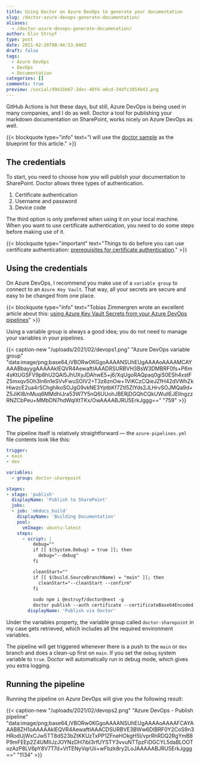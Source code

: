 ```yaml
---
title: Using Doctor on Azure DevOps to generate your documentation
slug: /doctor-azure-devops-generate-documentation/
aliases:
  - /doctor-azure-devops-generate-documenation/
author: Elio Struyf
type: post
date: 2021-02-26T08:44:53.046Z
draft: false
tags:
  - Azure DevOps
  - DevOps
  - Documentation
categories: []
comments: true
preview: /social/d9d1bb67-2dec-40f6-a6cd-34dfc3054b43.png
---
```


GitHub Actions is hot these days, but still, Azure DevOps is being used in many companies, and I do as well. Doctor a tool for publishing your markdown documentation on SharePoint, works nicely on Azure DevOps as well. 

{{< blockquote type="info" text="I will use the [doctor sample](https://github.com/estruyf/doctor-sample) as the blueprint for this article." >}}

## The credentials

To start, you need to choose how you will publish your documentation to SharePoint. Doctor allows three types of authentication.

1. Certificate authentication
2. Username and password
3. Device code

The third option is only preferred when using it on your local machine. When you want to use certificate authentication, you need to do some steps before making use of it.

{{< blockquote type="important" text="Things to do before you can use certificate authentication: [prerequisites for certificate authentication](https://github.com/estruyf/doctor#certificate-authentication)." >}}

## Using the credentials

On Azure DevOps, I recommend you make use of a `variable group` to connect to an `Azure Key Vault`. That way, all your secrets are secure and easy to be changed from one place. 

{{< blockquote type="info" text="Tobias Zimmergren wrote an excellent article about this: [using Azure Key Vault Secrets from your Azure DevOps pipelines](https://zimmergren.net/using-azure-key-vault-secrets-from-azure-devops-pipeline/)" >}}

Using a variable group is always a good idea; you do not need to manage your variables in your pipelines. 

{{< caption-new "/uploads/2021/02/devops1.png" "Azure DevOps variable group"  "data:image/png;base64,iVBORw0KGgoAAAANSUhEUgAAAAoAAAAMCAYAAABbayygAAAAAklEQVR4AewaftIAAADRSURBVH3BsW3DMBRF0fs+P6m4sKtUGSFV9p8hU2QAl5JhUXyJDAhwE5+j6/XqUgoRAQpaq0giS0ESh4xstFZ5mxqv5Oh3ln6n1eSVvFwuSOIV2+T3z8znOw+1ViKCzCQieJZfH42dVWhZkHiwzcE2ua4rSChghIkoSOJgG9vkNE3YptbKf7ZtI5ZlYds2JLHrvSOJMQa9d+Z5JiKI8/nMuq6MMdhlJra53W7Y5nQ6UUohJBERjDGQhCQkUWullEJEIIngzzRNZCbPeu+MMbDN7hdWqlXtTKx/OwAAAABJRU5ErkJggg==" "759" >}}

## The pipeline

The pipeline itself is relatively straightforward — the `azure-pipelines.yml` file contents look like this:

```yaml
trigger:
- main
- dev

variables:
  - group: doctor-sharepoint

stages:
- stage: 'publish'
  displayName: 'Publish to SharePoint'
  jobs:
  - job: 'mkdocs_build'    
    displayName: 'Building Documentation'
    pool:
      vmImage: ubuntu-latest
    steps:
      - script: |
          debug=""
          if [[ $(System.Debug) = true ]]; then
            debug="--debug"
          fi

          cleanStart=""
          if [[ $(build.SourceBranchName) = "main" ]]; then
            cleanStart="--cleanStart --confirm"
          fi
          
          sudo npm i @estruyf/doctor@next -g
          doctor publish --auth certificate --certificateBase64Encoded $(CERTBASE64) --password $(CERTPASSWORD) --appId $(APPID) --tenant $(TENANT) --url $(URL) $cleanStart $debug
        displayName: 'Publish via Doctor'
```

Under the variables property, the variable group called `doctor-sharepoint` in my case gets retrieved, which includes all the required environment variables.

The pipeline will get triggered whenever there is a push to the `main` or `dev` branch and does a clean-up first on `main`. If you set the `debug` system variable to `true`. Doctor will automatically run in debug mode, which gives you extra logging.

## Running the pipeline

Running the pipeline on Azure DevOps will give you the following result:

{{< caption-new "/uploads/2021/02/devops2.png" "Azure DevOps - Publish pipeline"  "data:image/png;base64,iVBORw0KGgoAAAANSUhEUgAAAAoAAAAFCAYAAAB8ZH1oAAAAAklEQVR4AewaftIAAACDSURBVE3BWw6DIBRF0Y2CoS9n3HRodUjWxCJw5TT8dS23bZtKKUzTxPP1ZFneHOkgH5l/vprRhRDQ2RgYmB8P9mFEEp2Z4UMIlJzJOYNzDH7ibI3rfUYSTY3vvuNTTpzFiDGCYL5daBLOOTozAzP8LV6pY8V7T7d+VtTENyVqrUii+wFbzk8ry2LoJAAAAABJRU5ErkJggg==" "1134" >}}